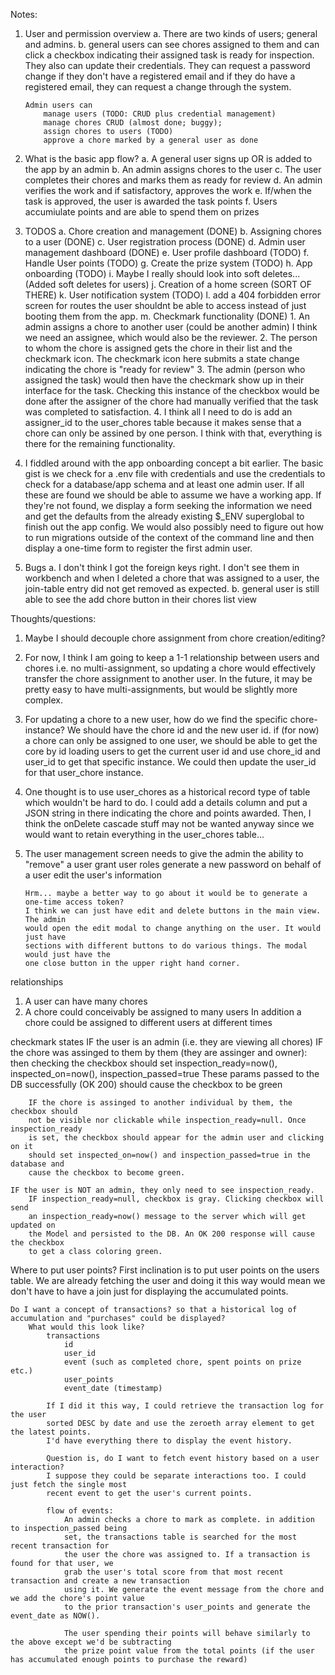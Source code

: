 Notes:

1.  User and permission overview
    a.  There are two kinds of users; general and admins.
    b.  general users can see chores assigned to them and can
        click a checkbox indicating their assigned task is ready
        for inspection. They also can update their credentials.
        They can request a password change if they don't have a
        registered email and if they do have a registered email,
        they can request a change through the system.

        Admin users can
            manage users (TODO: CRUD plus credential management)
            manage chores CRUD (almost done; buggy);
            assign chores to users (TODO)
            approve a chore marked by a general user as done

2.  What is the basic app flow?
    a. A general user signs up OR is added to the app by an admin
    b. An admin assigns chores to the user
    c. The user completes their chores and marks them as ready for review
    d. An admin verifies the work and if satisfactory, approves the work
    e. If/when the task is approved, the user is awarded the task points
    f. Users accumiulate points and are able to spend them on prizes

3.  TODOS
    a.  Chore creation and management (DONE)
    b.  Assigning chores to a user (DONE)
    c.  User registration process (DONE)
    d.  Admin user management dashboard (DONE)
    e.  User profile dashboard (TODO)
    f.  Handle User points (TODO)
    g.  Create the prize system (TODO)
    h.  App onboarding (TODO)
    i.  Maybe I really should look into soft deletes... (Added soft deletes for users)
    j.  Creation of a home screen (SORT OF THERE)
    k.  User notification system (TODO)
    l.  add a 404 forbidden error screen for routes the user shouldnt be able to 
        access instead of just booting them from the app.
    m.  Checkmark functionality (DONE)
        1.  An admin assigns a chore to another user (could be another admin)
            I think we need an assignee, which would also be the reviewer.
        2.  The person to whom the chore is assigned gets the chore in their
            list and the checkmark icon. The checkmark icon here submits a
            state change indicating the chore is "ready for review" 
        3.  The admin (person who assigned the task) would then have the checkmark
            show up in their interface for the task. Checking this instance of
            the checkbox would be done after the assigner of the chore had
            manually verified that the task was completed to satisfaction.
        4.  I think all I need to do is add an assigner_id to the user_chores
            table because it makes sense that a chore can only be assined by
            one person. I think with that, everything is there for the remaining
            functionality.


4.  I fiddled around with the app onboarding concept a bit earlier.
    The basic gist is we check for a .env file with credentials and
    use the credentials to check for a database/app schema and at
    least one admin user. If all these are found we should be able
    to assume we have a working app. If they're not found, we display
    a form seeking the information we need and get the defaults from
    the already existing $_ENV superglobal to finish out the app config.
    We would also possibly need to figure out how to run migrations
    outside of the context of the command line and then display a one-time
    form to register the first admin user.

5.  Bugs
    a.  I don't think I got the foreign keys right. I don't see them in
        workbench and when I deleted a chore that was assigned to a user,
        the join-table entry did not get removed as expected.
    b.  general user is still able to see the add chore button in their chores list view


Thoughts/questions:

1.  Maybe I should decouple chore assignment from chore creation/editing?
2.  For now, I think I am going to keep a 1-1 relationship between users and chores
    i.e. no multi-assignment, so updating a chore would effectively transfer
    the chore assignment to another user. In the future, it may be pretty easy
    to have multi-assignments, but would be slightly more complex.
3.  For updating a chore to a new user, how do we find the specific chore-instance?
    We should have the chore id and the new user id. if (for now) a chore can only
    be assigned to one user, we should be able to get the core by id loading users
    to get the current user id and use chore_id and user_id to get that specific
    instance. We could then update the user_id for that user_chore instance.
4.  One thought is to use user_chores as a historical record type of table which
    wouldn't be hard to do. I could add a details column and put a JSON string
    in there indicating the chore and points awarded. Then, I think the onDelete cascade
    stuff may not be wanted anyway since we would want to retain everything in
    the user_chores table...
5.  The user management screen needs to give the admin the ability to 
        "remove" a user
        grant user roles
        generate a new password on behalf of a user
        edit the user's information

        Hrm... maybe a better way to go about it would be to generate a one-time access token?
        I think we can just have edit and delete buttons in the main view. The admin
        would open the edit modal to change anything on the user. It would just have
        sections with different buttons to do various things. The modal would just have the
        one close button in the upper right hand corner.


relationships
1.  A user can have many chores
2.  A chore could conceivably be assigned to many users
    In addition a chore could be assigned to different users at different times


checkmark states
    IF the user is an admin (i.e. they are viewing all chores)
        IF the chore was assinged to them by them (they are assinger and owner):
        then checking the checkbox should set inspection_ready=now(), inspected_on=now(), inspection_passed=true
        These params passed to the DB successfully (OK 200) should cause the checkbox to be green

        IF the chore is assinged to another individual by them, the checkbox should
        not be visible nor clickable while inspection_ready=null. Once inspection_ready
        is set, the checkbox should appear for the admin user and clicking on it
        should set inspected_on=now() and inspection_passed=true in the database and
        cause the checkbox to become green.

    IF the user is NOT an admin, they only need to see inspection_ready.
        IF inspection_ready=null, checkbox is gray. Clicking checkbox will send
        an inspection_ready=now() message to the server which will get updated on
        the Model and persisted to the DB. An OK 200 response will cause the checkbox
        to get a class coloring green.

Where to put user points?
    First inclination is to put user points on the users table. We are already fetching the user and doing it this way
    would mean we don't have to have a join just for displaying the accumulated points.
    
    Do I want a concept of transactions? so that a historical log of accumulation and "purchases" could be displayed?
        What would this look like?
            transactions
                id
                user_id
                event (such as completed chore, spent points on prize etc.)
                user_points
                event_date (timestamp)

            If I did it this way, I could retrieve the transaction log for the user
            sorted DESC by date and use the zeroeth array element to get the latest points.
            I'd have everything there to display the event history.

            Question is, do I want to fetch event history based on a user interaction?
            I suppose they could be separate interactions too. I could just fetch the single most
            recent event to get the user's current points.

            flow of events:
                An admin checks a chore to mark as complete. in addition to inspection_passed being
                set, the transactions table is searched for the most recent transaction for
                the user the chore was assigned to. If a transaction is found for that user, we
                grab the user's total score from that most recent transaction and create a new transaction
                using it. We generate the event message from the chore and we add the chore's point value
                to the prior transaction's user_points and generate the event_date as NOW().

                The user spending their points will behave similarly to the above except we'd be subtracting
                the prize point value from the total points (if the user has accumulated enough points to purchase the reward)

